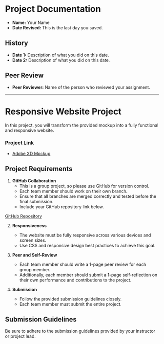 # Project Documentation

- **Name:** Your Name  
- **Date Revised:** This is the last day you saved.  

## History
- **Date 1:** Description of what you did on this date.
- **Date 2:** Description of what you did on this date.

## Peer Review
- **Peer Reviewer:** Name of the person who reviewed your assignment.

---

# Responsive Website Project

In this project, you will transform the provided mockup into a fully functional and responsive website.

### Project Link
- [Adobe XD Mockup](https://xd.adobe.com/spec/5c97cdf9-bda2-47f1-7c8f-27c7fd5963dd-2aa6/)

## Project Requirements

1. **GitHub Collaboration**  
   - This is a group project, so please use GitHub for version control.
   - Each team member should work on their own branch.
   - Ensure that all branches are merged correctly and tested before the final submission.
   - Include your GitHub repository link below.

[GitHub Repository](https://github.com/rob2fresh4this/Puppy-Restaurant-Project/tree/main)

2. **Responsiveness**  
   - The website must be fully responsive across various devices and screen sizes.
   - Use CSS and responsive design best practices to achieve this goal.

3. **Peer and Self-Review**
   - Each team member should write a 1-page peer review for each group member.
   - Additionally, each member should submit a 1-page self-reflection on their own performance and contributions to the project.

4. **Submission**
   - Follow the provided submission guidelines closely.
   - Each team member must submit the entire project.

## Submission Guidelines
Be sure to adhere to the submission guidelines provided by your instructor or project lead.

